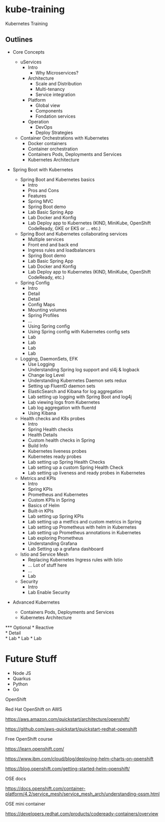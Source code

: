 # kube-training
Kubernetes Training 


## Outlines 

* Core Concepts
	* uServices
		* Intro
			* Why Microservices?
		* Architecture
			* Scale and Distribution
			* Multi-tenancy
			* Service integration
		* Platform
			* Global view
			* Components
			* Fondation services
		* Operation
			* DevOps
			* Deploy Strategies
	* Container Orchestrations with Kubernetes
	    * Docker containers 
	    * Container orchestration 
	    * Containers Pods, Deployments and Services 
	    * Kubernetes Architecture 
* Spring Boot with Kubernetes
	* Spring Boot and Kubernetes basics
		* Intro
		* Pros and Cons
		* Features
		* Spring MVC
		* Spring Boot demo
		* Lab Basic Spring App
		* Lab Docker and Konfig
		* Lab Deploy app to Kubernetes (KIND, MiniKube, OpenShift CodeReady, GKE or EKS or ... etc.)  
	* Spring Boot and Kubernetes collaborating services 
		* Multiple services 
		* Front end and back end
		* Ingress rules and loadbalancers 
		* Spring Boot demo
		* Lab Basic Spring App
		* Lab Docker and Konfig
		* Lab Deploy app to Kubernetes (KIND, MiniKube, OpenShift CodeReady, etc.)  	
	* Spring Config 
		* Intro
	   	* Detail 
	   	* Detail
		* Config Maps
		* Mounting volumes
		* Spring Profiles
		* ... 
		* Using Spring config 
		* Using Spring config with Kubernetes config sets
		* Lab	
		* Lab	
		* Lab	
		* Lab	
	* Logging, DaemonSets, EFK 
		* Use Logging
		* Understanding Spring log support and sl4j & logback
		* Change log Level
		* Understanding Kubernetes Daemon sets redux
		* Setting up FluentD daemon sets
		* ElasticSearch and Kibana for log aggregation 
		* Lab setting up logging with Spring Boot and log4j
		* Lab viewing logs from Kubernetes 
		* Lab log aggregation with fluentd 
		* Using Kibana
	* Health checks and K8s probes
		* Intro
		* Spring Health checks
		* Health Details 
		* Custom health checks in Spring
		* Build Info
		* Kubernetes liveness probes 
		* Kubernetes ready probes
		* Lab setting up Spring Health Checks
		* Lab setting up a custom Spring Health Check
		* Lab setting up liveness and ready probes in Kubernetes 
	* Metrics and KPIs
		* Intro
		* Spring KPIs
		* Prometheus and Kubernetes 
		* Custom KPIs in Spring
		* Basics of Helm
		* Built-in KPIs
		* Lab setting up Spring KPIs
		* Lab setting up a metfics and custom metrics in Spring
		* Lab setting up Prometheus with helm in Kubernetes 
		* Lab setting up Prometheus annotations in Kubernetes
		* Lab exploring Prometheus 
		* Understanding Grafana 
		* Lab Setting up a grafana dashboard 
	* Istio and Service Mesh
		* Replacing Kubernetes Ingress rules with Istio 
		* ... Lot of stuff here
		* ... 
		* Lab 
	* Security
		* Intro
		* Lab Enable Security
	
* Advanced Kubernetes
    * Containers Pods, Deployments and Services 
    * Kubernetes Architecture 	

	
*** Optional 
	* Reactive	
	   * Detail  
	   * Lab
	   * Lab
	   * Lab 
	

# Future Stuff
* Node JS
* Quarkus
* Python
* Go


OpenShift 

Red Hat OpenShift on AWS



https://aws.amazon.com/quickstart/architecture/openshift/

https://github.com/aws-quickstart/quickstart-redhat-openshift


Free OpenShift course

https://learn.openshift.com/

https://www.ibm.com/cloud/blog/deploying-helm-charts-on-openshift

https://blog.openshift.com/getting-started-helm-openshift/




OSE docs

https://docs.openshift.com/container-platform/4.2/service_mesh/service_mesh_arch/understanding-ossm.html


OSE mini container 


https://developers.redhat.com/products/codeready-containers/overview

